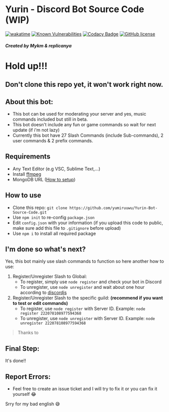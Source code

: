 # Yurin - Discord Bot Source Code (WIP)
[![wakatime](https://wakatime.com/badge/user/e2f38306-a530-4264-be7e-838d855f9182/project/16e0e736-6c32-4af4-afe3-11e3f4d889f4.svg)](https://wakatime.com/badge/user/e2f38306-a530-4264-be7e-838d855f9182/project/16e0e736-6c32-4af4-afe3-11e3f4d889f4) [![Known Vulnerabilities](https://snyk.io/test/github/yumiruuwu/Yurin-Bot-Source-Code/badge.svg)](https://snyk.io/test/github/yumiruuwu/Yurin-Bot-Source-Code) [![Codacy Badge](https://app.codacy.com/project/badge/Grade/d45bf290f635470490910eec57429502)](https://www.codacy.com/gh/yumiruuwu/Yurin-Bot-Source-Code/dashboard?utm_source=github.com&amp;utm_medium=referral&amp;utm_content=yumiruuwu/Yurin-Bot-Source-Code&amp;utm_campaign=Badge_Grade) [![GitHub license](https://img.shields.io/github/license/yumiruuwu/Yurin-Bot-Source-Code?style=flat-square)](https://github.com/yumiruuwu/Yurin-Bot-Source-Code/blob/master/LICENSE)

##### Created by Mykm & replicanya

# Hold up!!!
## Don't clone this repo yet, it won't work right now.

## About this bot:
- This bot can be used for moderating your server and yes, music commands included but still in beta.
- This bot doesn't include any fun or game commands so wait for next update (if i'm not lazy)
- Currently this bot have 27 Slash Commands (include Sub-commands), 2 user commands & 2 prefix commands.

## Requirements
- Any Text Editor (e.g VSC, Sublime Text,...)
- Install [ffmpeg](https://www.ffmpeg.org)
- MongoDB URL ([How to setup](https://youtu.be/4X2qsZudLNY))

## How to use
- Clone this repo: `git clone https://github.com/yumiruuwu/Yurin-Bot-Source-Code.git`
- Use `npm init` to re-config `package.json`
- Edit `config.json` with your information (if you upload this code to public, make sure add this file to `.gitignore` before upload)
- Use `npm i` to install all required package

## I'm done so what's next?
Yes, this bot mainly use slash commands to function so here another how to use:
1. Register/Unregister Slash to Global:
    - To register, simply use `node register` and check your bot in Discord
    - To unregister, use `node unregister` and wait about one hour according to [discordjs](https://discordjs.guide/interactions/registering-slash-commands.html#global-commands)
2. Register/Unregister Slash to the specific guild: **(recommend if you want to test or edit commands)**
    - To register, use `node register` with Server ID. Example: `node register 222078108977594368`
    - To unregister, use `node unregister` with Server ID. Example: `node unregister 222078108977594368`
> Thanks to 

## Final Step:
It's done!!

## Report Errors:
- Feel free to create an issue ticket and I will try to fix it or you can fix it yourself :joy:

Srry for my bad english :sweat_smile: